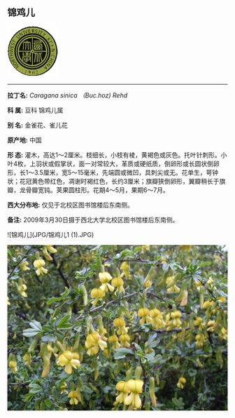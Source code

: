## 锦鸡儿

![西北大学校园网络植物志](JPG/nwu.gif)

---

**拉丁名:**  _Caragana sinica （Buc.hoz) Rehd_

**科 属:** 豆科 锦鸡儿属

**别 名:** 金雀花、雀儿花

**原产地:** 中国

**形  态:** 灌木，高达1～2厘米。枝细长，小枝有棱，黄褐色或灰色。托叶针刺形。小叶4枚，上羽状或假掌状，面一对常较大，革质或硬纸质，倒卵形或长圆状倒卵形，长1～3.5厘米，宽5～15毫米，先端圆或微凹，具刺尖或无。花单生，萼钟状；花冠黄色带红色，凋谢时褐红色，长约3厘米；旗瓣狭倒卵形，翼瓣稍长于旗瓣，龙骨瓣宽钝。荚果圆柱形。花期4～5月，果期6～7月。

**西大分布地:** 仅见于北校区图书馆楼后东南侧。

**备注:** 2009年3月30日摄于西北大学北校区图书馆楼后东南侧。　

![锦鸡儿](JPG/锦鸡儿1 (1).JPG) 

![锦鸡儿](JPG/锦鸡儿1.JPG) 

